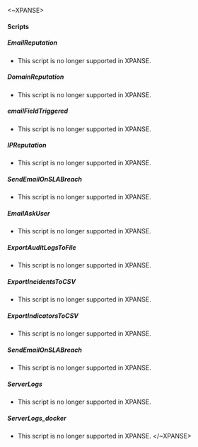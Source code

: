 <~XPANSE>
#### Scripts
##### EmailReputation
- This script is no longer supported in XPANSE.
##### DomainReputation
- This script is no longer supported in XPANSE.
##### emailFieldTriggered
- This script is no longer supported in XPANSE.
##### IPReputation
- This script is no longer supported in XPANSE.
##### SendEmailOnSLABreach
- This script is no longer supported in XPANSE.
##### EmailAskUser
- This script is no longer supported in XPANSE.
##### ExportAuditLogsToFile
- This script is no longer supported in XPANSE.
##### ExportIncidentsToCSV
- This script is no longer supported in XPANSE.
##### ExportIndicatorsToCSV
- This script is no longer supported in XPANSE.
##### SendEmailOnSLABreach
- This script is no longer supported in XPANSE.
##### ServerLogs
- This script is no longer supported in XPANSE.
##### ServerLogs_docker
- This script is no longer supported in XPANSE.
</~XPANSE>